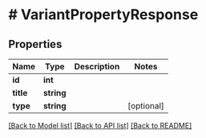 # # VariantPropertyResponse

## Properties

Name | Type | Description | Notes
------------ | ------------- | ------------- | -------------
**id** | **int** |  |
**title** | **string** |  |
**type** | **string** |  | [optional]

[[Back to Model list]](../../README.md#models) [[Back to API list]](../../README.md#endpoints) [[Back to README]](../../README.md)
